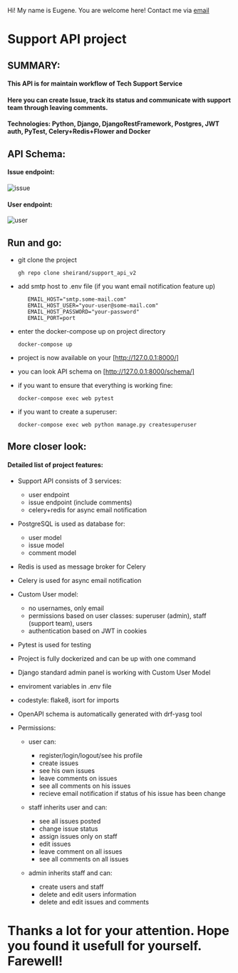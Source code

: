   Hi! My name is Eugene. You are welcome here! Contact me via [email](mailto:eugene.osakovich@gmail.com)
 
 # Support API project
 
 ## SUMMARY:
 #### This API is for maintain workflow of Tech Support Service

 #### Here you can create Issue, track its status and communicate with support team through leaving comments.
 
 #### Technologies: Python, Django, DjangoRestFramework, Postgres, JWT auth, PyTest, Celery+Redis+Flower and Docker
 
 ## API Schema:
 
#### Issue endpoint:
![issue](https://user-images.githubusercontent.com/67389118/173232316-d7cd043c-ca25-42b8-ac5c-e36680205c60.jpg)
#### User endpoint:
![user](https://user-images.githubusercontent.com/67389118/173232324-1fd31f0d-d3c1-421d-934b-b3349322c08d.jpg)

## Run and go:
- git clone the project
 
      gh repo clone sheirand/support_api_v2

- add smtp host to .env file (if you want email notification feature up)

  ```EMAIL_USE_TLS=True
     EMAIL_HOST="smtp.some-mail.com"
     EMAIL_HOST_USER="your-user@some-mail.com"
     EMAIL_HOST_PASSWORD="your-password"
     EMAIL_PORT=port
     ```
     
- enter the docker-compose up on project directory
    
      docker-compose up

- project is now available on your  [http://127.0.0.1:8000/]

- you can look API schema on [http://127.0.0.1:8000/schema/]

- if you want to ensure that everything is working fine:

      docker-compose exec web pytest
 
- if you want to create a superuser:
 
      docker-compose exec web python manage.py createsuperuser


## More closer look:

#### Detailed list of project features:

- Support API consists of 3 services:
  - user endpoint
  - issue endpoint (include comments)
  - celery+redis for async email notification
- PostgreSQL is used as database for:
  - user model
  - issue model
  - comment model
- Redis is used as message broker for Celery 
- Celery is used for async email notification
- Custom User model: 
  - no usernames, only email
  - permissions based on user classes: superuser (admin), staff (support team), users
  - authentication based on JWT in cookies
- Pytest is used for testing
- Project is fully dockerized and can be up with one command
- Django standard admin panel is working with Custom User Model
- enviroment variables in .env file
- codestyle: flake8, isort for imports
- OpenAPI schema is automatically generated with drf-yasg tool
- Permissions:
  
  - user can:
  
    - register/login/logout/see his profile
    - create issues
    - see his own issues
    - leave comments on issues
    - see all comments on his issues
    - recieve email notification if status of his issue has been change
  
  - staff inherits user and can:
  
    - see all issues posted
    - change issue status
    - assign issues only on staff
    - edit issues
    - leave comment on all issues
    - see all comments on all issues
  
  - admin inherits staff and can:
  
    - create users and staff
    - delete and edit users information
    - delete and edit issues and comments
#
# Thanks a lot for your attention. Hope you found it usefull for yourself. Farewell!

